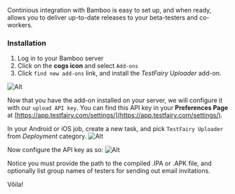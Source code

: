 
Continious integration with Bamboo is easy to set up, and when ready, allows you to deliver up-to-date releases to your beta-testers and co-workers. 

### Installation

1. Log in to your Bamboo server
2. Click on the **cogs icon** and select `Add-ons`
3. Click `find new add-ons` link, and install the *TestFairy Uploader* add-on.

![Alt](https://docs.testfairy.com/img/integrations/bamboo/bamboo_00.png)

Now that you have the add-on installed on your server, we will configure it with our `upload API key`. You can find this API key in your **Preferences Page** at [https://app.testfairy.com/settings/](https://app.testfairy.com/settings/).

In your Android or iOS job, create a new task, and pick `TestFairy Uploader` from *Deployment* category.
![Alt](https://docs.testfairy.com/img/integrations/bamboo/bamboo_01.png)

Now configure the API key as so:
![Alt](https://docs.testfairy.com/img/integrations/bamboo/bamboo_02.png)

Notice you must provide the path to the compiled .IPA or .APK file, and optionally list group names of testers for sending out email invitations.

Vôila!
